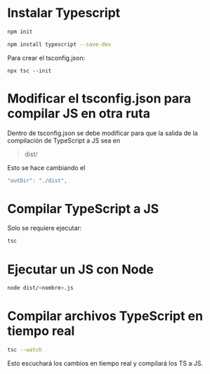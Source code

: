 # Instalar Typescript

```bash
npm init

npm install typescript --save-dev
```

Para crear el tsconfig.json:
```
npx tsc --init
```

# Modificar el tsconfig.json para compilar JS en otra ruta

Dentro de tsconfig.json se debe modificar para que la salida de la compilación de TypeScript a JS sea en 

> dist/

Esto se hace cambiando el 

```typescript
"outDir": "./dist",
```

# Compilar TypeScript a JS

Solo se requiere ejecutar:

```bash
tsc
```

# Ejecutar un JS con Node

```bash
node dist/<nombre>.js
```
# Compilar archivos TypeScript en tiempo real

```bash
tsc --watch
```
Esto escuchará los cambios en tiempo real y compilará los TS a JS.